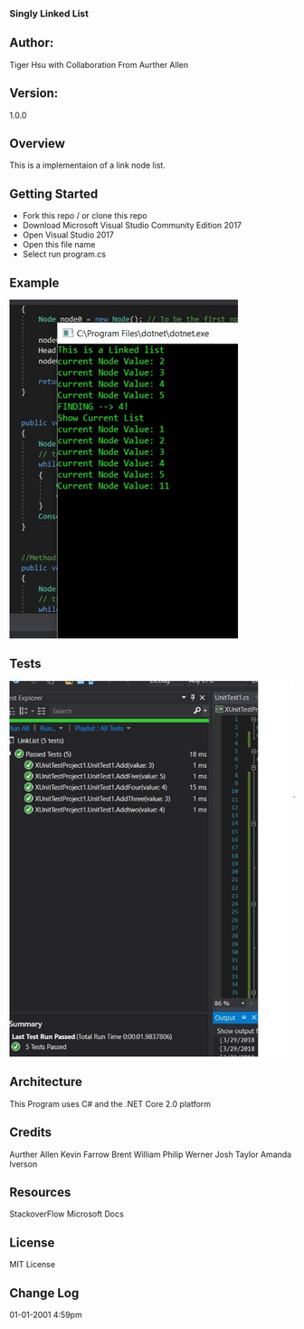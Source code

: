 ### Singly Linked List

## Author:
Tiger Hsu
with Collaboration From Aurther Allen

## Version:
1.0.0 

## Overview
This is a implementaion of a link node list.


## Getting Started
- Fork this repo / or clone this repo
- Download Microsoft Visual Studio Community Edition 2017
- Open Visual Studio 2017
- Open this file name 
- Select run program.cs

## Example
![alt text](/Assets/singlylist.JPG)
## Tests
![alt text](/Assets/singlyTest.JPG)

<!-- Show them what looks like and how how to use the application.  -->

## Architecture
This  Program uses C# and the .NET Core 2.0 platform

## Credits
Aurther Allen
Kevin Farrow
Brent William
Philip Werner
Josh Taylor
Amanda Iverson

## Resources
StackoverFlow
Microsoft Docs

## License
MIT License

## Change Log

01-01-2001 4:59pm

